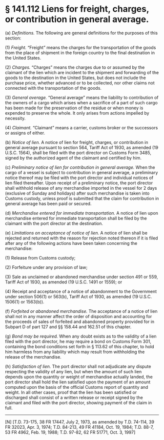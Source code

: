 # § 141.112   Liens for freight, charges, or contribution in general average.

(a) *Definitions.* The following are general definitions for the purposes of this section: 


(1) *Freight.* “Freight” means the charges for the transportation of the goods from the place of shipment in the foreign country to the final destination in the United States. 


(2) *Charges.* “Charges” means the charges due to or assumed by the claimant of the lien which are incident to the shipment and forwarding of the goods to the destination in the United States, but does not include the purchase price, whether advanced or to be collected, nor other claims not connected with the transportation of the goods. 


(3) *General average.* “General average” means the liability to contribution of the owners of a cargo which arises when a sacrifice of a part of such cargo has been made for the preservation of the residue or when money is expended to preserve the whole. It only arises from actions impelled by necessity. 


(4) *Claimant.* “Claimant” means a carrier, customs broker or the successors or assigns of either. 


(b) *Notice of lien.* A notice of lien for freight, charges, or contribution in general average pursuant to section 564, Tariff Act of 1930, as amended (19 U.S.C. 1564), shall be filed with the port director on Customs Form 3485, signed by the authorized agent of the claimant and certified by him. 


(c) *Preliminary notice of lien for contribution in general average.* When the cargo of a vessel is subject to contribution in general average, a preliminary notice thereof may be filed with the port director and individual notices of lien filed thereafter. Upon receipt of a preliminary notice, the port director shall withhold release of any merchandise imported in the vessel for 2 days (exclusive of Sunday and holidays) after such merchandise is taken into Customs custody, unless proof is submitted that the claim for contribution in general average has been paid or secured. 


(d) *Merchandise entered for immediate transportation.* A notice of lien upon merchandise entered for immediate transportation shall be filed by the claimant with the port director at the destination. 


(e) *Limitations on acceptance of notice of lien.* A notice of lien shall be rejected and returned with the reason for rejection noted thereon if it is filed after any of the following actions have been taken concerning the merchandise: 


(1) Release from Customs custody; 


(2) Forfeiture under any provision of law; 


(3) Sale as unclaimed or abandoned merchandise under section 491 or 559, Tariff Act of 1930, as amended (19 U.S.C. 1491 or 1559); or 


(4) Receipt and acceptance of a notice of abandonment to the Government under section 506(1) or 563(b), Tariff Act of 1930, as amended (19 U.S.C. 1506(1) or 1563(b)). 


(f) *Forfeited or abandoned merchandise.* The acceptance of a notice of lien shall not in any manner affect the order of disposition and accounting for the proceeds of sales of forfeited and abandoned property provided for in Subpart D of part 127 and §§ 158.44 and 162.51 of this chapter. 


(g) *Bond may be required.* When any doubt exists as to the validity of a lien filed with the port director, he may require a bond on Customs Form 301, containing the bond conditions set forth in § 113.62 of this chapter, to hold him harmless from any liability which may result from withholding the release of the merchandise. 


(h) *Satisfaction of lien.* The port director shall not adjudicate any dispute respecting the validity of any lien, but when the amount of such lien depends upon the quantity or weight of merchandise actually landed, the port director shall hold the lien satisfied upon the payment of an amount computed upon the basis of the official Customs report of quantity and weight. In all other cases, proof that the lien has been satisfied or discharged shall consist of a written release or receipt signed by the claimant and filed with the port director, showing payment of the claim in full. 



---

[N] [T.D. 73-175, 38 FR 17447, July 2, 1973, as amended by T.D. 74-114, 39 FR 32023, Apr. 3, 1974; T.D. 84-213, 49 FR 41184, Oct. 19, 1984; T.D. 88-7, 53 FR 4962, Feb. 19, 1988; T.D. 97-82, 62 FR 51771, Oct. 3, 1997]




